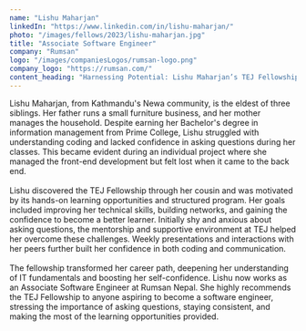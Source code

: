 ```yaml
---
name: "Lishu Maharjan"
linkedIn: "https://www.linkedin.com/in/lishu-maharjan/"
photo: "/images/fellows/2023/lishu-maharjan.jpg"
title: "Associate Software Engineer"
company: "Rumsan"
logo: "/images/companiesLogos/rumsan-logo.png"
company_logo: "https://rumsan.com/"
content_heading: "Harnessing Potential: Lishu Maharjan’s TEJ Fellowship Journey"
---
```


Lishu Maharjan, from Kathmandu's Newa community, is the eldest of three siblings. Her father runs a small furniture business, and her mother manages the household. Despite earning her Bachelor's degree in information management from Prime College, Lishu struggled with understanding coding and lacked confidence in asking questions during her classes. This became evident during an individual project where she managed the front-end development but felt lost when it came to the back end.<br/><br/>
Lishu discovered the TEJ Fellowship through her cousin and was motivated by its hands-on learning opportunities and structured program. Her goals included improving her technical skills, building networks, and gaining the confidence to become a better learner. Initially shy and anxious about asking questions, the mentorship and supportive environment at TEJ helped her overcome these challenges. Weekly presentations and interactions with her peers further built her confidence in both coding and communication.<br/><br/>
The fellowship transformed her career path, deepening her understanding of IT fundamentals and boosting her self-confidence. Lishu now works as an Associate Software Engineer at Rumsan Nepal. She highly recommends the TEJ Fellowship to anyone aspiring to become a software engineer, stressing the importance of asking questions, staying consistent, and making the most of the learning opportunities provided.
